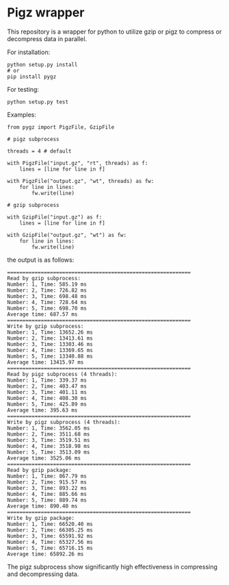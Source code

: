 # Pigz wrapper

This repository is a wrapper for python to utilize gzip or pigz to compress or decompress data in parallel.

For installation:

    python setup.py install
    # or
    pip install pygz

For testing:

    python setup.py test
    
Examples:

    from pygz import PigzFile, GzipFile

    # pigz subprocess

    threads = 4 # default

    with PigzFile("input.gz", "rt", threads) as f:
        lines = [line for line in f]

    with PigzFile("output.gz", "wt", threads) as fw:
        for line in lines:
            fw.write(line)

    # gzip subprocess

    with GzipFile("input.gz") as f:
        lines = [line for line in f]
        
    with GzipFile("output.gz", "wt") as fw:
        for line in lines:
            fw.write(line)


the output is as follows:

    ============================================================
    Read by gzip subprocess:
    Number: 1, Time: 585.19 ms
    Number: 2, Time: 726.82 ms
    Number: 3, Time: 698.48 ms
    Number: 4, Time: 728.64 ms
    Number: 5, Time: 698.70 ms
    Average time: 687.57 ms
    ============================================================
    Write by gzip subprocess:
    Number: 1, Time: 13652.26 ms
    Number: 2, Time: 13413.61 ms
    Number: 3, Time: 13303.46 ms
    Number: 4, Time: 13369.65 ms
    Number: 5, Time: 13340.88 ms
    Average time: 13415.97 ms
    ============================================================
    Read by pigz subprocess (4 threads):
    Number: 1, Time: 339.37 ms
    Number: 2, Time: 403.47 ms
    Number: 3, Time: 401.11 ms
    Number: 4, Time: 408.30 ms
    Number: 5, Time: 425.89 ms
    Average time: 395.63 ms
    ============================================================
    Write by pigz subprocess (4 threads):
    Number: 1, Time: 3562.05 ms
    Number: 2, Time: 3511.68 ms
    Number: 3, Time: 3519.51 ms
    Number: 4, Time: 3518.98 ms
    Number: 5, Time: 3513.09 ms
    Average time: 3525.06 ms
    ============================================================
    Read by gzip package:
    Number: 1, Time: 867.79 ms
    Number: 2, Time: 915.57 ms
    Number: 3, Time: 893.22 ms
    Number: 4, Time: 885.66 ms
    Number: 5, Time: 889.74 ms
    Average time: 890.40 ms
    ============================================================
    Write by gzip package:
    Number: 1, Time: 66520.40 ms
    Number: 2, Time: 66305.25 ms
    Number: 3, Time: 65591.92 ms
    Number: 4, Time: 65327.56 ms
    Number: 5, Time: 65716.15 ms
    Average time: 65892.26 ms

The pigz subprocess show significantly high effectiveness in compressing and decompressing data.